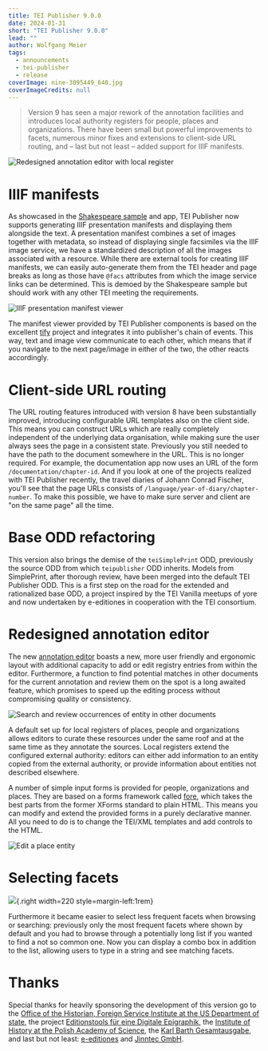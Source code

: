 ```yaml
---
title: TEI Publisher 9.0.0
date: 2024-01-31
short: "TEI Publisher 9.0.0"
lead: ""
author: Wolfgang Meier
tags:
  - announcements
  - tei-publisher
  - release
coverImage: nine-3095449_640.jpg
coverImageCredits: null
---
```

> Version 9 has seen a major rework of the annotation facilities and introduces local authority registers for people, places and organizations. There have been small but powerful improvements to facets, numerous minor fixes and extensions to client-side URL routing, and – last but not least – added support for IIIF manifests.

![Redesigned annotation editor with local register](/img/publisher-9-annotations.png)

# IIIF manifests

As showcased in the [Shakespeare sample](https://tei-publisher.com/exist/apps/tei-publisher/test/F-rom.xml) and app, TEI Publisher now supports generating IIIF presentation manifests and displaying them alongside the text. A presentation manifest combines a set of images together with metadata, so instead of displaying single facsimiles via the IIIF image service, we have a standardized description of all the images associated with a resource. While there are external tools for creating IIIF manifests, we can easily auto-generate them from the TEI header and page breaks as long as those have `@facs` attributes from which the image service links can be determined. This is demoed by the Shakespeare sample but should work with any other TEI meeting the requirements.

![IIIF presentation manifest viewer](/img/publisher-9-iiif.png)

The manifest viewer provided by TEI Publisher components is based on the excellent [tify](https://tify.rocks/) project and integrates it into publisher's chain of events. This way, text and image view communicate to each other, which means that if you navigate to the next page/image in either of the two, the other reacts accordingly.

# Client-side URL routing

The URL routing features introduced with version 8 have been substantially improved, introducing configurable URL templates also on the client side. This means you can construct URLs which are really completely independent of the underlying data organisation, while making sure the user always sees the page in a consistent state. Previously you still needed to have the path to the document somewhere in the URL. This is no longer required. For example, the documentation app now uses an URL of the form `/documentation/chapter-id`. And if you look at one of the projects realized with TEI Publisher recently, the travel diaries of Johann Conrad Fischer, you'll see that the page URLs consists of `/language/year-of-diary/chapter-number`. To make this possible, we have to make sure server and client are "on the same page" all the time.

# Base ODD refactoring

This version also brings the demise of the `teiSimplePrint` ODD, previously the source ODD from which  `teipublisher` ODD inherits. Models from SimplePrint, after thorough review, have been merged into the default TEI Publisher ODD. This is a first step on the road for the extended and rationalized base ODD, a project inspired by the TEI Vanilla meetups of yore and now undertaken by e-editiones in cooperation with the TEI consortium.

# Redesigned annotation editor

The new [annotation editor](https://tei-publisher.com/exist/apps/tei-publisher/documentation/web-annotations) boasts a new, more user friendly and ergonomic layout with additional capacity to add or edit registry entries from within the editor. Furthermore, a function to find potential matches in other documents for the current annotation and review them on the spot is a long awaited feature, which promises to speed up the editing process without compromising quality or consistency.

![Search and review occurrences of entity in other documents](/img/publisher-9-occurrences.png)

A default set up for local registers of places, people and organizations allows editors to curate these resources under the same roof and at the same time as they annotate the sources. Local registers extend the configured external authority: editors can either add information to an entity copied from the external authority, or provide information about entities not described elsewhere.

A number of simple input forms is provided for people, organizations and places. They are based on a forms framework called [fore](https://jinntec.github.io/fore-docs/), which takes the best parts from the former XForms standard to plain HTML. This means you can modify and extend the provided forms in a purely declarative manner. All you need to do is to change the TEI/XML templates and add controls to the HTML.

![Edit a place entity](/img/publisher-9-annotation-edit.png)

# Selecting facets

![](/img/publisher-9-facets.png){.right width=220 style=margin-left:1rem}

Furthermore it became easier to select less frequent facets when browsing or searching: previously only the most frequent facets where shown by default and you had to browse through a potentially long list if you wanted to find a not so common one. Now you can display a combo box in addition to the list, allowing users to type in a string and see matching facets.

# Thanks

Special thanks for heavily sponsoring the development of this version go to the [Office of the Historian, Foreign Service Institute at the US Department of state](https://history.state.gov), the project [Editionstools für eine Digitale Epigraphik](https://www.hadw-bw.de/forschung/forschungsstelle/editionstools-fuer-eine-digitale-epigraphik-edep), the [Institute of History at the Polish Academy of Science](https://ihpan.edu.pl/en/), the [Karl Barth Gesamtausgabe](https://kbga.karl-barth.ch/texts/), and last but not least: [e-editiones](https://e-editiones.org) and [Jinntec GmbH](https://jinntec.de).